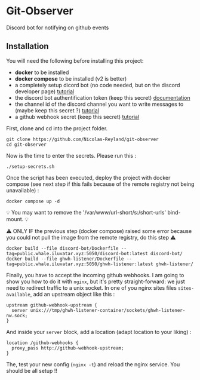 # Git-Observer
Discord bot for notifying on github events

## Installation

You will need the following before installing this project:
 - **docker** to be installed
 - **docker compose** to be installed (v2 is better)
 - a completely setup dicord bot (no code needed, but on the discord developer page) [tutorial](https://discordpy.readthedocs.io/en/stable/discord.html)
 - the discord bot authentification token (keep this secret) [documentation](https://discord.com/developers/docs/topics/oauth2#bots)
 - the channel id of the discord channel you want to write messages to (maybe keep this secret ?) [tutorial](https://support.discord.com/hc/en-us/articles/206346498-Where-can-I-find-my-User-Server-Message-ID-)
 - a github webhook secret (keep this secret) [tutorial](https://docs.github.com/en/developers/webhooks-and-events/webhooks/creating-webhooks)

First, clone and cd into the project folder.
```
git clone https://github.com/Nicolas-Reyland/git-observer
cd git-observer
```

Now is the time to enter the secrets. Please run this :
```
./setup-secrets.sh
```

Once the script has been executed, deploy the project with docker compose (see next step if this fails because of the remote registry not being unavailable) :
```
docker compose up -d
```
💡 You may want to remove the '/var/www/url-short/s:/short-urls' bind-mount. 💡

⚠️ ONLY IF the previous step (docker compose) raised some error because you could not pull the image from the remote registry, do this step ⚠️
```
docker build --file discord-bot/Dockerfile --tag=public.whale.iluvatar.xyz:5050/discord-bot:latest discord-bot/
docker build --file ghwh-listener/Dockerfile --tag=public.whale.iluvatar.xyz:5050/ghwh-listener:latest ghwh-listener/
```

Finally, you have to accept the incoming github webhooks. I am going to show you how to do it with `nginx`, but it's pretty straight-forward: we just need to redirect traffic to a unix socket.
In one of you nginx sites files `sites-available`, add an upstream object like this :
```
upstream github-webhook-upstream {
  server unix:///tmp/ghwh-listener-container/sockets/ghwh-listener-nw.sock;
}
```

And inside your `server` block, add a location (adapt location to your liking) :
```
location /github-webhooks {
  proxy_pass http://github-webhook-upstream;
}
```

The, test your new config (`nginx -t`) and reload the nginx service. You should be all setup !!
